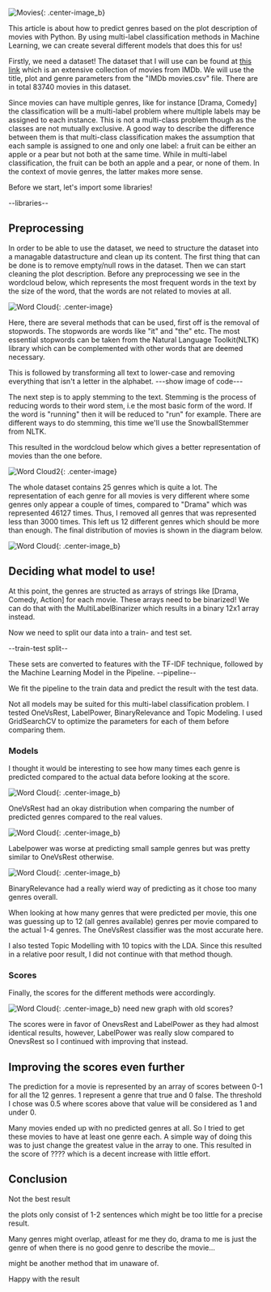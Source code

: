 ![Movies](/images/movies.jpg){: .center-image_b}


This article is about how to predict genres based on the plot description of movies with Python. By using multi-label classification methods in Machine Learning, we can create several different models that does this for us!

Firstly, we need a dataset! The dataset that I will use can be found at [this link](https://www.kaggle.com/stefanoleone992/imdb-extensive-dataset) which is an extensive collection of movies from IMDb. We will use the title, plot and genre parameters from the "IMDb movies.csv" file. There are in total 83740 movies in this dataset.

Since movies can have multiple genres, like for instance [Drama, Comedy] the classification will be a multi-label problem where multiple labels may be assigned to each instance. This is not a multi-class problem though as the classes are not mutually exclusive. A good way to describe the difference between them is that multi-class classification makes the assumption that each sample is assigned to one and only one label: a fruit can be either an apple or a pear but not both at the same time. While in multi-label classification, the fruit can be both an apple and a pear, or none of them. In the context of movie genres, the latter makes more sense.

Before we start, let's import some libraries!

--libraries--

## Preprocessing

In order to be able to use the dataset, we need to structure the dataset into a managable datastructure and clean up its content. The first thing that can be done is to remove empty/null rows in the dataset. Then we can start cleaning the plot description. Before any preprocessing we see in the wordcloud below, which represents the most frequent words in the text by the size of the word, that the words are not related to movies at all. 

![Word Cloud](/images/wordcloud_without_pre.png){: .center-image}

Here, there are several methods that can be used, first off is the removal of stopwords. The stopwords are words like "it" and "the" etc. The most essential stopwords can be taken from the Natural Language Toolkit(NLTK) library which can be complemented with other words that are deemed necessary. 

This is followed by transforming all text to lower-case and removing everything that isn't a letter in the alphabet.
---show image of code---

The next step is to apply stemming to the text. Stemming is the process of reducing words to their word stem, i.e the most basic form of the word. If the word is "running" then it will be reduced to "run" for example. There are different ways to do stemming, this time we'll use the SnowballStemmer from NLTK.

This resulted in the wordcloud below which gives a better representation of movies than the one before. 

![Word Cloud2](/images/wordcloud2.png){: .center-image}


The whole dataset contains 25 genres which is quite a lot. The representation of each genre for all movies is very different where some genres only appear a couple of times, compared to "Drama" which was represented 46127 times. Thus, I removed all genres that was represented less than 3000 times. This left us 12 different genres which should be more than enough. The final distribution of movies is shown in the diagram below.

![Word Cloud](/images/genres_graph.png){: .center-image_b}

## Deciding what model to use!
At this point, the genres are structed as arrays of strings like [Drama, Comedy, Action] for each movie. These arrays need to be binarized! We can do that with the MultiLabelBinarizer which results in a binary 12x1 array instead.

Now we need to split our data into a train- and test set.

--train-test split--

These sets are converted to features with the TF-IDF technique, followed by the Machine Learning Model in the Pipeline.
--pipeline--

We fit the pipeline to the train data and predict the result with the test data.

Not all models may be suited for this multi-label classification problem. I tested OneVsRest, LabelPower, BinaryRelevance and Topic Modeling. I used GridSearchCV to optimize the parameters for each of them before comparing them.

### Models
I thought it would be interesting to see how many times each genre is predicted compared to the actual data before looking at the score.

![Word Cloud](/images/logisticreg.png){: .center-image_b}

OneVsRest had an okay distribution when comparing the number of predicted genres compared to the real values.

![Word Cloud](/images/LabelPower.png){: .center-image_b}

Labelpower was worse at predicting small sample genres but was pretty similar to OneVsRest otherwise.

![Word Cloud](/images/BinaryRel.png){: .center-image_b}

BinaryRelevance had a really wierd way of predicting as it chose too many genres overall.

When looking at how many genres that were predicted per movie, this one was guessing up to 12 (all genres available) genres per movie compared to the actual 1-4 genres. The OneVsRest classifier was the most accurate here.

I also tested Topic Modelling with 10 topics with the LDA. Since this resulted in a relative poor result, I did not continue with that method though.

### Scores
Finally, the scores for the different methods were accordingly.

![Word Cloud](/images/scores2.png){: .center-image_b} 
need new graph with old scores?

The scores were in favor of OnevsRest and LabelPower as they had almost identical results, however, LabelPower was really slow compared to OnevsRest so I continued with improving that instead.


## Improving the scores even further

The prediction for a movie is represented by an array of scores between 0-1 for all the 12 genres. 1 represent a genre that true and 0 false. The threshold I chose was 0.5 where scores above that value will be considered as 1 and under 0. 

Many movies ended up with no predicted genres at all. So I tried to get these movies to have at least one genre each. A simple way of doing this was to just change the greatest value in the array to one. This resulted in the score of ???? which is a decent increase with little effort.

## Conclusion

Not the best result

the plots only consist of 1-2 sentences which might be too little for a precise result.

Many genres might overlap, atleast for me they do, drama to me is just the genre of when there is no good genre to describe the movie...

might be another method that im unaware of.

Happy with the result
